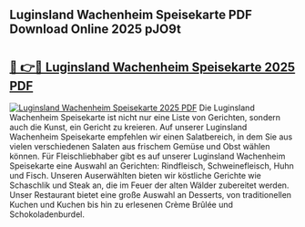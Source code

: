 ## Luginsland Wachenheim Speisekarte PDF Download Online 2025 pJO9t

# <h2><a href="http://gcb3n0t.nevu.top/?p=Luginsland+Wachenheim+Speisekarte">🔗 👉🔴 Luginsland Wachenheim Speisekarte 2025 PDF</a></h2>

[![Luginsland Wachenheim Speisekarte 2025 PDF](https://i.imgur.com/dBaPXMq.png)](http://gcb3n0t.nevu.top/?p=Luginsland+Wachenheim+Speisekarte)
Die Luginsland Wachenheim Speisekarte ist nicht nur eine Liste von Gerichten, sondern auch die Kunst, ein Gericht zu kreieren. Auf unserer Luginsland Wachenheim Speisekarte empfehlen wir einen Salatbereich, in dem Sie aus vielen verschiedenen Salaten aus frischem Gemüse und Obst wählen können. Für Fleischliebhaber gibt es auf unserer Luginsland Wachenheim Speisekarte eine Auswahl an Gerichten: Rindfleisch, Schweinefleisch, Huhn und Fisch. Unseren Auserwählten bieten wir köstliche Gerichte wie Schaschlik und Steak an, die im Feuer der alten Wälder zubereitet werden. Unser Restaurant bietet eine große Auswahl an Desserts, von traditionellen Kuchen und Kuchen bis hin zu erlesenen Crème Brûlée und Schokoladenburdel.
